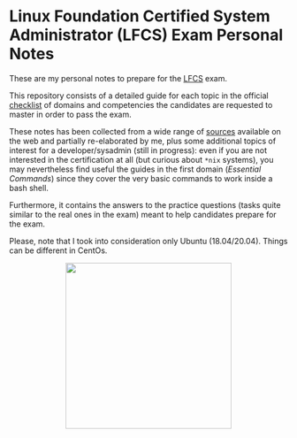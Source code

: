 # Linux Foundation Certified System Administrator (LFCS) Exam Personal Notes 

These are my personal notes to prepare for the [LFCS](https://training.linuxfoundation.org/certification/linux-foundation-certified-sysadmin-lfcs/#exams) exam.

This repository consists of a detailed guide for each topic in the official [checklist](domains/checklist.md) of domains and competencies the candidates are requested to master in order to pass the exam.

These notes has been collected from a wide range of [sources](domains/references.md) available on the web and partially re-elaborated by me, plus some additional topics of interest for a developer/sysadmin (still in progress): even if you are not interested in the certification at all (but curious about `*nix` systems), you may nevertheless find useful the guides in the first domain (*Essential Commands*) since they cover the very basic commands to work inside a bash shell.

Furthermore, it contains the answers to the practice questions (tasks quite similar to the real ones in the exam) meant to help candidates prepare for the exam.

Please, note that I took into consideration only Ubuntu (18.04/20.04). Things can be different in CentOs. 

<p align="center"><img src="https://images.youracclaim.com/images/1e6611ca-8afe-4ecc-ad4d-305fba52ee7e/1_LFCS-600x600.png" width="300" height="300"/></p>